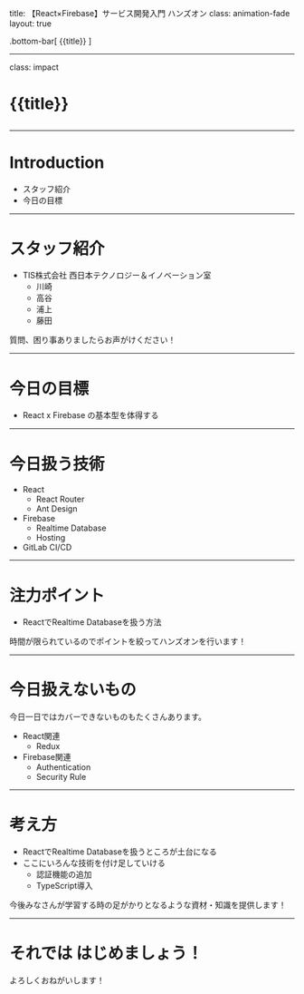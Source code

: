 title: 【React×Firebase】サービス開発入門 ハンズオン
class: animation-fade
layout: true

<!-- This slide will serve as the base layout for all your slides -->
.bottom-bar[
  {{title}}
]

---

class: impact

# {{title}}
##

---

# Introduction

- スタッフ紹介
- 今日の目標

---

# スタッフ紹介

- TIS株式会社 西日本テクノロジー＆イノベーション室
  - 川崎
  - 高谷
  - 浦上
  - 藤田

質問、困り事ありましたらお声がけください！

---

# 今日の目標

- React x Firebase の基本型を体得する

---

# 今日扱う技術

- React
  - React Router
  - Ant Design
- Firebase
  - Realtime Database
  - Hosting
- GitLab CI/CD

---

# 注力ポイント

- ReactでRealtime Databaseを扱う方法


時間が限られているのでポイントを絞ってハンズオンを行います！

---

# 今日扱えないもの

今日一日ではカバーできないものもたくさんあります。

- React関連
  - Redux
- Firebase関連
  - Authentication
  - Security Rule

---

# 考え方

- ReactでRealtime Databaseを扱うところが土台になる
- ここにいろんな技術を付け足していける
  - 認証機能の追加
  - TypeScript導入

今後みなさんが学習する時の足がかりとなるような資材・知識を提供します！

---

# それでは はじめましょう！

よろしくおねがいします！

